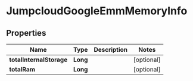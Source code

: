 

# JumpcloudGoogleEmmMemoryInfo


## Properties

| Name | Type | Description | Notes |
|------------ | ------------- | ------------- | -------------|
|**totalInternalStorage** | **Long** |  |  [optional] |
|**totalRam** | **Long** |  |  [optional] |



